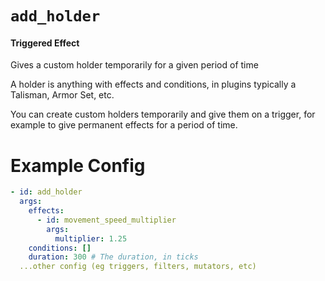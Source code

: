 # `add_holder`
#### Triggered Effect

Gives a custom holder temporarily for a given period of time

A holder is anything with effects and conditions, in plugins typically a Talisman, Armor Set, etc.

You can create custom holders temporarily and give them on a trigger, for example to give permanent effects for a period of time.

# Example Config
```yaml
- id: add_holder
  args:
    effects: 
      - id: movement_speed_multiplier
        args:
          multiplier: 1.25
    conditions: []
    duration: 300 # The duration, in ticks
  ...other config (eg triggers, filters, mutators, etc)
```